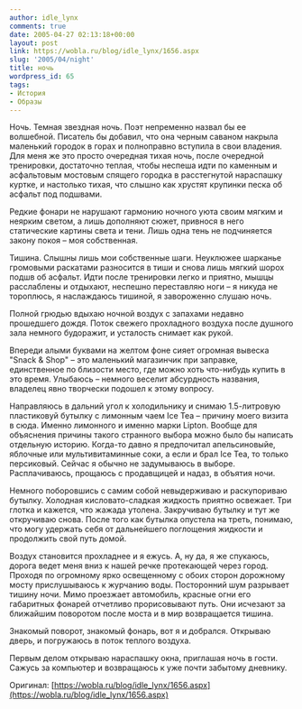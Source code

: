 ```yaml
---
author: idle_lynx
comments: true
date: 2005-04-27 02:13:18+00:00
layout: post
link: https://wobla.ru/blog/idle_lynx/1656.aspx
slug: '2005/04/night'
title: ночь
wordpress_id: 65
tags:
- История
- Образы
---
```


Ночь. Темная звездная ночь. Поэт непременно назвал бы ее волшебной. Писатель бы добавил, что она черным саваном накрыла маленький городок в горах и полноправно вступила в свои владения. Для меня же это просто очередная тихая ночь, после очередной тренировки, достаточно теплая, чтобы неспеша идти по каменным и асфальтовым мостовым спящего городка в расстегнутой нараспашку куртке, и настолько тихая, что слышно как хрустят крупинки песка об асфальт под подшвами.

Редкие фонари не нарушают гармонию ночного уюта своим мягким и неярким светом, а лишь дополняют сюжет, привнося в него статические картины света и тени. Лишь одна тень не подчиняется закону покоя – моя собственная.

Тишина. Слышны лишь мои собственные шаги. Неуклюжее шарканье громовыми раскатами разносится в тиши и снова лишь мягкий шорох подшв об асфальт. Идти после тренировки легко и приятно, мышцы расслаблены и отдыхают, неспешно переставляю ноги – я никуда не тороплюсь, я наслаждаюсь тишиной, я завороженно слушаю ночь.

Полной грюдью вдыхаю ночной воздух с запахами недавно прошедшего дождя. Поток свежего прохладного воздуха после душного зала немного будоражит, и усталость снимает как рукой.

Впереди алыми буквами на желтом фоне сияет огромная вывеска "Snack & Shop" – это маленький магазинчик при заправке, единственное по близости место, где можно хоть что-нибудь купить в это время. Улыбаюсь – немного веселит абсурдность названия, владелец явно творчески подошел к этому вопросу.

Направляюсь в дальний угол к холодильнику и снимаю 1.5-литровую пластиковуй бутылку с лимонным чаем Ice Tea – причину моего визита в сюда. Именно лимонного и именно марки Lipton. Вообще для объяснения причины такого странного выбора можно было бы написать отдельную историю. Когда-то давно я предпочитал апельсиновыйе, яблочные или мультивитаминные соки, а если и брал Ice Tea, то только персиковый. Сейчас я обычно не задумываюсь в выборе. Расплачиваюсь, прощаюсь с продавщицей и надаз, в объятия ночи.

Немного поборовшись с самим собой невыдерживаю и раскупориваю бутылку. Холодная кисловато-сладкая жидкость приятно освежает. Три глотка и кажется, что жажада утолена. Закручиваю бутылку и тут же откручиваю снова. После того как бутылка опустела на треть, понимаю, что могу удержать себя от дальнейшего поглощения жидкости и продолжить свой путь домой.

Воздух становится прохладнее и я ежусь. А, ну да, я же спукаюсь, дорога ведет меня вниз к нашей речке протекающей через город. Проходя по огромному ярко освещенному с обоих сторон дорожному мосту прислушываюсь к журчанию воды. Посторонний шум разрывает тишину ночи. Мимо проезжает автомобиль, красные огни его габаритных фонарей отчетливо прорисовывают путь. Они исчезают за ближайшим поворотом после моста и в мир возвращается тишина.

Знакомый поворот, знакомый фонарь, вот я и добрался. Открываю дверь, и погружаюсь в поток теплого воздуха.

Первым делом открываю нараспашку окна, приглашая ночь в гости. Сажусь за компьютер и возвращаюсь к уже почти забытому дневнику.

Оригинал: [https://wobla.ru/blog/idle_lynx/1656.aspx](https://wobla.ru/blog/idle_lynx/1656.aspx)
